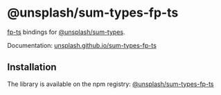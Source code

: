 # @unsplash/sum-types-fp-ts

[fp-ts](https://github.com/gcanti/fp-ts) bindings for [@unsplash/sum-types](https://github.com/unsplash/sum-types).

Documentation: [unsplash.github.io/sum-types-fp-ts](https://unsplash.github.io/sum-types-fp-ts/)

## Installation

The library is available on the npm registry: [@unsplash/sum-types-fp-ts](https://www.npmjs.com/package/@unsplash/sum-types-fp-ts)
